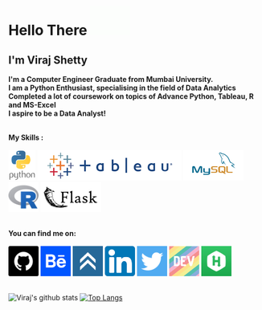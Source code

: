# Hello There <img src = "https://github.com/VirajVShetty/VirajVShetty/blob/main/Source/hello.gif" width="80px">

## I'm Viraj Shetty

<b>I'm a Computer Engineer Graduate from Mumbai University.</br>
I am a Python Enthusiast, specialising in the field of Data Analytics </br>
Completed a lot of coursework on topics of Advance Python, Tableau, R and MS-Excel </br>
I aspire to be a Data Analyst!</b> </br></br>

<b> My Skills : </b> </br> </br>
<img height="60" src="https://github.com/VirajVShetty/VirajVShetty/blob/main/Source/python.svg"></a>
<img height="60" src="https://github.com/VirajVShetty/VirajVShetty/blob/main/Source/tableau-long.png"></a>
<img height="60" src="https://github.com/VirajVShetty/VirajVShetty/blob/main/Source/mysql.svg"></a>
<img height="60" src="https://github.com/VirajVShetty/VirajVShetty/blob/main/Source/r.svg"></a>
<img height="60" src="https://github.com/VirajVShetty/VirajVShetty/blob/main/Source/flask.svg"></a>
</br></br>

<b> You can find me on: </b> </br> </br>
<a href="https://github.com/VirajVShetty"><img height="60" src="https://github.com/VirajVShetty/VirajVShetty/blob/main/Source/github-square.png"></a>
<a href = "https://www.behance.net/virajshetty"><img height="60" src="https://github.com/VirajVShetty/VirajVShetty/blob/main/Source/behance.png"></a>
<a href="https://www.youracclaim.com/users/viraj-shetty.d917c426"><img height="60" src="https://github.com/VirajVShetty/VirajVShetty/blob/main/Source/youracclaim.png"></a>
<a href="https://www.linkedin.com/in/virajshetty47/"><img height="60" src="https://github.com/VirajVShetty/VirajVShetty/blob/main/Source/linkedin.png"></a>
<a href="https://twitter.com/virajshetty47"><img height="60" src="https://github.com/VirajVShetty/VirajVShetty/blob/main/Source/twitter.png"></a>
<a href="https://dev.to/virajvshetty"><img height="60" src="https://github.com/VirajVShetty/VirajVShetty/blob/main/Source/devto.png"></a>
<a href = "https://www.hackerrank.com/viraj_shetty"><img height="60" src="https://github.com/VirajVShetty/VirajVShetty/blob/main/Source/hackerrank.jpg"></a>
</br></br>

![Viraj's github stats](https://github-readme-stats.vercel.app/api?username=VirajVShetty&show_icons=true&theme=radical)
[![Top Langs](https://github-readme-stats.vercel.app/api/top-langs/?username=VirajVShetty&layout=compact&theme=radical)](https://github.com/VirajVShetty)
